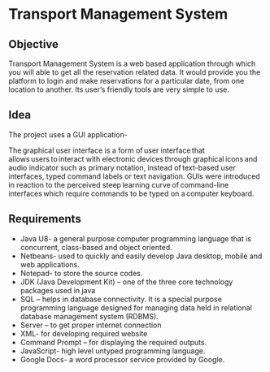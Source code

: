 # Transport Management System
## Objective

Transport Management System is a web based application through which you will able to get all the reservation related data. It would provide you the platform to login and make reservations for a particular date, from one location to another. Its user’s friendly tools are very simple to use.

## Idea

The project uses a GUI application- 

The graphical user interface is a form of user interface that allows users to interact with electronic devices through graphical icons and audio indicator such as primary notation, instead of text-based user interfaces, typed command labels or text navigation. GUIs were introduced in reaction to the perceived steep learning curve of command-line interfaces which require commands to be typed on a computer keyboard. 

## Requirements

- Java U8- a general purpose computer programming language that is concurrent, class-based and object oriented. 
- Netbeans- used to quickly and easily develop Java desktop, mobile and web applications. 
- Notepad- to store the source codes. 
- JDK (Java Development Kit) – one of the three core technology packages used in java 
- SQL – helps in database connectivity. It is a special purpose programming language designed for managing data held in relational database management system (RDBMS). 
- Server – to get proper internet connection 
- XML- for developing required website 
- Command Prompt – for displaying the required outputs. 
- JavaScript- high level untyped programming language. 
- Google Docs- a word processor service provided by Google. 
